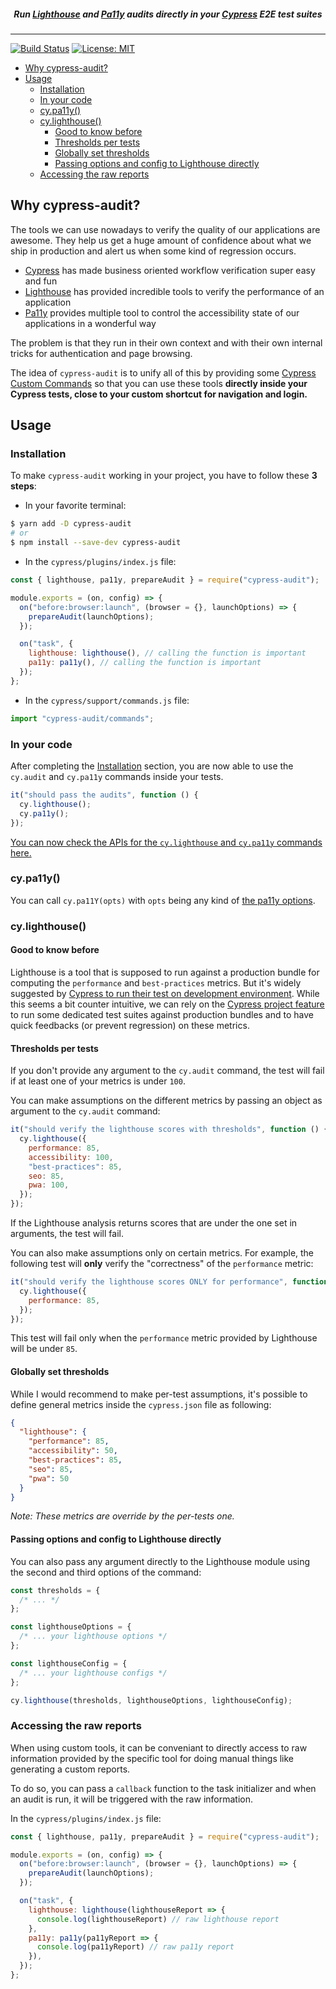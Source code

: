 <h5 align="center">
Run <a href="https://developers.google.com/web/tools/lighthouse">Lighthouse</a> and <a href="https://github.com/pa11y/pa11y">Pa11y</a> audits directly in your <a href="https://cypress.io/">Cypress</a> E2E test suites
</h5>

---

[![Build Status](https://travis-ci.org/mfrachet/cypress-audit.svg?branch=master)](https://travis-ci.org/mfrachet/cypress-audit) [![License: MIT](https://img.shields.io/badge/License-MIT-yellow.svg)](https://opensource.org/licenses/MIT)

- [Why cypress-audit?](#why-cypress-audit)
- [Usage](#usage)
  - [Installation](#installation)
  - [In your code](#in-your-code)
  - [cy.pa11y()](#cypa11y)
  - [cy.lighthouse()](#cylighthouse)
    - [Good to know before](#good-to-know-before)
    - [Thresholds per tests](#thresholds-per-tests)
    - [Globally set thresholds](#globally-set-thresholds)
    - [Passing options and config to Lighthouse directly](#passing-options-and-config-to-lighthouse-directly)
  - [Accessing the raw reports](#accessing-the-raw-reports)

## Why cypress-audit?

The tools we can use nowadays to verify the quality of our applications are awesome. They help us get a huge amount of confidence about what we ship in production and alert us when some kind of regression occurs.

- [Cypress](https://cypress.io/) has made business oriented workflow verification super easy and fun
- [Lighthouse](https://developers.google.com/web/tools/lighthouse) has provided incredible tools to verify the performance of an application
- [Pa11y](https://pa11y.org/) provides multiple tool to control the accessibility state of our applications in a wonderful way

The problem is that they run in their own context and with their own internal tricks for authentication and page browsing.

The idea of `cypress-audit` is to unify all of this by providing some [Cypress Custom Commands](https://docs.cypress.io/api/cypress-api/custom-commands.html) so that you can use these tools **directly inside your Cypress tests, close to your custom shortcut for navigation and login.**

## Usage

### Installation

To make `cypress-audit` working in your project, you have to follow these **3 steps**:

- In your favorite terminal:

```sh
$ yarn add -D cypress-audit
# or
$ npm install --save-dev cypress-audit
```

- In the `cypress/plugins/index.js` file:

```javascript
const { lighthouse, pa11y, prepareAudit } = require("cypress-audit");

module.exports = (on, config) => {
  on("before:browser:launch", (browser = {}, launchOptions) => {
    prepareAudit(launchOptions);
  });

  on("task", {
    lighthouse: lighthouse(), // calling the function is important
    pa11y: pa11y(), // calling the function is important
  });
};
```

- In the `cypress/support/commands.js` file:

```javascript
import "cypress-audit/commands";
```

### In your code

After completing the [Installation](#installation) section, you are now able to use the `cy.audit` and `cy.pa11y` commands inside your tests.

```javascript
it("should pass the audits", function () {
  cy.lighthouse();
  cy.pa11y();
});
```

[You can now check the APIs for the `cy.lighthouse` and `cy.pa11y` commands here.](./docs/README.md)

### cy.pa11y()

You can call `cy.pa11Y(opts)` with `opts` being any kind of [the pa11y options](https://github.com/pa11y/pa11y#configuration).

### cy.lighthouse()

#### Good to know before

Lighthouse is a tool that is supposed to run against a production bundle for computing the `performance` and `best-practices` metrics. But it's widely suggested by [Cypress to run their test on development environment](https://docs.cypress.io/guides/getting-started/testing-your-app.html#Step-1-Start-your-server). While this seems a bit counter intuitive, we can rely on the [Cypress project feature](https://docs.cypress.io/guides/guides/command-line.html#cypress-run-project-lt-project-path-gt) to run some dedicated test suites against production bundles and to have quick feedbacks (or prevent regression) on these metrics.

#### Thresholds per tests

If you don't provide any argument to the `cy.audit` command, the test will fail if at least one of your metrics is under `100`.

You can make assumptions on the different metrics by passing an object as argument to the `cy.audit` command:

```javascript
it("should verify the lighthouse scores with thresholds", function () {
  cy.lighthouse({
    performance: 85,
    accessibility: 100,
    "best-practices": 85,
    seo: 85,
    pwa: 100,
  });
});
```

If the Lighthouse analysis returns scores that are under the one set in arguments, the test will fail.

You can also make assumptions only on certain metrics. For example, the following test will **only** verify the "correctness" of the `performance` metric:

```javascript
it("should verify the lighthouse scores ONLY for performance", function () {
  cy.lighthouse({
    performance: 85,
  });
});
```

This test will fail only when the `performance` metric provided by Lighthouse will be under `85`.

#### Globally set thresholds

While I would recommend to make per-test assumptions, it's possible to define general metrics inside the `cypress.json` file as following:

```json
{
  "lighthouse": {
    "performance": 85,
    "accessibility": 50,
    "best-practices": 85,
    "seo": 85,
    "pwa": 50
  }
}
```

_Note: These metrics are override by the per-tests one._

#### Passing options and config to Lighthouse directly

You can also pass any argument directly to the Lighthouse module using the second and third options of the command:

```js
const thresholds = {
  /* ... */
};

const lighthouseOptions = {
  /* ... your lighthouse options */
};

const lighthouseConfig = {
  /* ... your lighthouse configs */
};

cy.lighthouse(thresholds, lighthouseOptions, lighthouseConfig);
```

### Accessing the raw reports

When using custom tools, it can be conveniant to directly access to raw information provided by the specific tool for doing manual things like generating a custom reports.

To do so, you can pass a `callback` function to the task initializer and when an audit is run, it will be triggered with the raw information.

In the `cypress/plugins/index.js` file:

```javascript
const { lighthouse, pa11y, prepareAudit } = require("cypress-audit");

module.exports = (on, config) => {
  on("before:browser:launch", (browser = {}, launchOptions) => {
    prepareAudit(launchOptions);
  });

  on("task", {
    lighthouse: lighthouse(lighthouseReport => {
      console.log(lighthouseReport) // raw lighthouse report
    },
    pa11y: pa11y(pa11yReport => {
      console.log(pa11yReport) // raw pa11y report
    }),
  });
};
```
